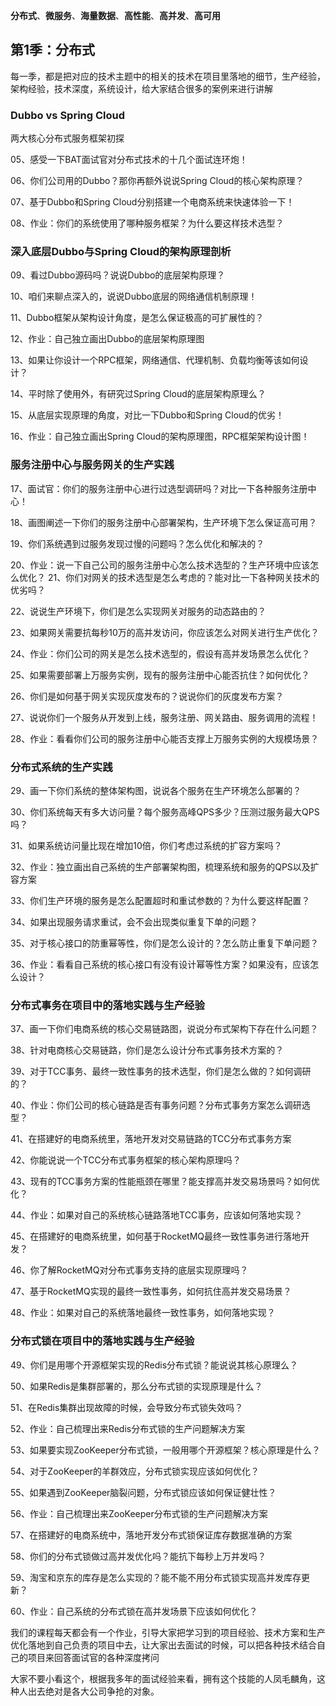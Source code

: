 **分布式**、**微服务**、**海量数据**、**高性能**、**高并发**、**高可用**

## 第1季：分布式

每一季，都是把对应的技术主题中的相关的技术在项目里落地的细节，生产经验，架构经验，技术深度，系统设计，给大家结合很多的案例来进行讲解

### Dubbo vs Spring Cloud
两大核心分布式服务框架初探

05、感受一下BAT面试官对分布式技术的十几个面试连环炮！

06、你们公司用的Dubbo？那你再额外说说Spring Cloud的核心架构原理？

07、基于Dubbo和Spring Cloud分别搭建一个电商系统来快速体验一下！

08、作业：你们的系统使用了哪种服务框架？为什么要这样技术选型？



### 深入底层Dubbo与Spring Cloud的架构原理剖析

09、看过Dubbo源码吗？说说Dubbo的底层架构原理？

10、咱们来聊点深入的，说说Dubbo底层的网络通信机制原理！

11、Dubbo框架从架构设计角度，是怎么保证极高的可扩展性的？

12、作业：自己独立画出Dubbo的底层架构原理图

13、如果让你设计一个RPC框架，网络通信、代理机制、负载均衡等该如何设计？

14、平时除了使用外，有研究过Spring Cloud的底层架构原理么？

15、从底层实现原理的角度，对比一下Dubbo和Spring Cloud的优劣！

16、作业：自己独立画出Spring Cloud的架构原理图，RPC框架架构设计图！


### 服务注册中心与服务网关的生产实践

17、面试官：你们的服务注册中心进行过选型调研吗？对比一下各种服务注册中心！

18、画图阐述一下你们的服务注册中心部署架构，生产环境下怎么保证高可用？

19、你们系统遇到过服务发现过慢的问题吗？怎么优化和解决的？

20、作业：说一下自己公司的服务注册中心怎么技术选型的？生产环境中应该怎么优化？
21、你们对网关的技术选型是怎么考虑的？能对比一下各种网关技术的优劣吗？

22、说说生产环境下，你们是怎么实现网关对服务的动态路由的？

23、如果网关需要抗每秒10万的高并发访问，你应该怎么对网关进行生产优化？

24、作业：你们公司的网关是怎么技术选型的，假设有高并发场景怎么优化？

25、如果需要部署上万服务实例，现有的服务注册中心能否抗住？如何优化？

26、你们是如何基于网关实现灰度发布的？说说你们的灰度发布方案？

27、说说你们一个服务从开发到上线，服务注册、网关路由、服务调用的流程！

28、作业：看看你们公司的服务注册中心能否支撑上万服务实例的大规模场景？


### 分布式系统的生产实践

29、画一下你们系统的整体架构图，说说各个服务在生产环境怎么部署的？

30、你们系统每天有多大访问量？每个服务高峰QPS多少？压测过服务最大QPS吗？

31、如果系统访问量比现在增加10倍，你们考虑过系统的扩容方案吗？

32、作业：独立画出自己系统的生产部署架构图，梳理系统和服务的QPS以及扩容方案

33、你们生产环境的服务是怎么配置超时和重试参数的？为什么要这样配置？

34、如果出现服务请求重试，会不会出现类似重复下单的问题？

35、对于核心接口的防重幂等性，你们是怎么设计的？怎么防止重复下单问题？

36、作业：看看自己系统的核心接口有没有设计幂等性方案？如果没有，应该怎么设计？


### 分布式事务在项目中的落地实践与生产经验

37、画一下你们电商系统的核心交易链路图，说说分布式架构下存在什么问题？

38、针对电商核心交易链路，你们是怎么设计分布式事务技术方案的？

39、对于TCC事务、最终一致性事务的技术选型，你们是怎么做的？如何调研的？

40、作业：你们公司的核心链路是否有事务问题？分布式事务方案怎么调研选型？

41、在搭建好的电商系统里，落地开发对交易链路的TCC分布式事务方案

42、你能说说一个TCC分布式事务框架的核心架构原理吗？

43、现有的TCC事务方案的性能瓶颈在哪里？能支撑高并发交易场景吗？如何优化？

44、作业：如果对自己的系统核心链路落地TCC事务，应该如何落地实现？

45、在搭建好的电商系统里，如何基于RocketMQ最终一致性事务进行落地开发？

46、你了解RocketMQ对分布式事务支持的底层实现原理吗？

47、基于RocketMQ实现的最终一致性事务，如何抗住高并发交易场景？

48、作业：如果对自己的系统落地最终一致性事务，如何落地实现？


### 分布式锁在项目中的落地实践与生产经验

49、你们是用哪个开源框架实现的Redis分布式锁？能说说其核心原理么？

50、如果Redis是集群部署的，那么分布式锁的实现原理是什么？

51、在Redis集群出现故障的时候，会导致分布式锁失效吗？

52、作业：自己梳理出来Redis分布式锁的生产问题解决方案

53、如果要实现ZooKeeper分布式锁，一般用哪个开源框架？核心原理是什么？

54、对于ZooKeeper的羊群效应，分布式锁实现应该如何优化？

55、如果遇到ZooKeeper脑裂问题，分布式锁应该如何保证健壮性？

56、作业：自己梳理出来ZooKeeper分布式锁的生产问题解决方案

57、在搭建好的电商系统中，落地开发分布式锁保证库存数据准确的方案

58、你们的分布式锁做过高并发优化吗？能抗下每秒上万并发吗？

59、淘宝和京东的库存是怎么实现的？能不能不用分布式锁实现高并发库存更新？

60、作业：自己系统的分布式锁在高并发场景下应该如何优化？


我们的课程每天都会有一个作业，引导大家把学习到的项目经验、技术方案和生产优化落地到自己负责的项目中去，让大家出去面试的时候，可以把各种技术结合自己的项目来回答面试官的各种深度拷问

大家不要小看这个，根据我多年的面试经验来看，拥有这个技能的人凤毛麟角，这种人出去绝对是各大公司争抢的对象。

